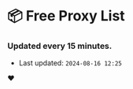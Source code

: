 # :package: Free Proxy List
### Updated every 15 minutes.

- Last updated: `2024-08-16 12:25`

:heart:
